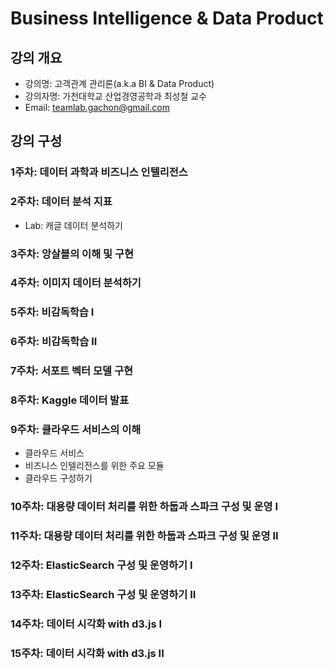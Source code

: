 Business Intelligence & Data Product
=============================================

## 강의 개요
* 강의명: 고객관계 관리론(a.k.a BI & Data Product)
* 강의자명: 가천대학교 산업경영공학과 최성철 교수
* Email: teamlab.gachon@gmail.com


## 강의 구성
### 1주차: 데이터 과학과 비즈니스 인텔리전스
### 2주차: 데이터 분석 지표
- Lab: 캐글 데이터 분석하기
### 3주차: 앙살블의 이해 및 구현
### 4주차: 이미지 데이터 분석하기
### 5주차: 비감독학습 I
### 6주차: 비감독학습 II
### 7주차: 서포트 벡터 모델 구현
### 8주차: Kaggle 데이터 발표
### 9주차: 클라우드 서비스의 이해
- 클라우드 서비스
- 비즈니스 인텔리전스를 위한 주요 모듈
- 클라우드 구성하기
### 10주차: 대용량 데이터 처리를 위한 하둡과 스파크 구성 및 운영 I
### 11주차: 대용량 데이터 처리를 위한 하둡과 스파크 구성 및 운영 II
### 12주차: ElasticSearch 구성 및 운영하기 I
### 13주차: ElasticSearch 구성 및 운영하기 II
### 14주차: 데이터 시각화 with d3.js I
### 15주차: 데이터 시각화 with d3.js II
